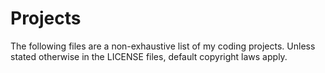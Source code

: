 # Projects
The following files are a non-exhaustive list of my coding projects. Unless stated otherwise in the LICENSE files, default copyright laws apply.
